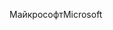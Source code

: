 <span data-ttu-id="10573-101">Майкрософт</span><span class="sxs-lookup"><span data-stu-id="10573-101">Microsoft</span></span>
